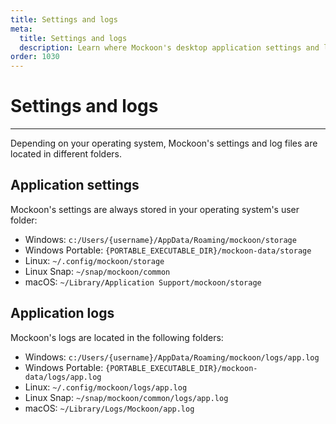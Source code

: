 ```yaml
---
title: Settings and logs
meta:
  title: Settings and logs
  description: Learn where Mockoon's desktop application settings and log files are located for each operating system
order: 1030
---
```


# Settings and logs

---

Depending on your operating system, Mockoon's settings and log files are located in different folders.

## Application settings

Mockoon's settings are always stored in your operating system's user folder:

- Windows: `c:/Users/{username}/AppData/Roaming/mockoon/storage`
- Windows Portable: `{PORTABLE_EXECUTABLE_DIR}/mockoon-data/storage`
- Linux: `~/.config/mockoon/storage`
- Linux Snap: `~/snap/mockoon/common`
- macOS: `~/Library/Application Support/mockoon/storage`

## Application logs

Mockoon's logs are located in the following folders:

- Windows: `c:/Users/{username}/AppData/Roaming/mockoon/logs/app.log`
- Windows Portable: `{PORTABLE_EXECUTABLE_DIR}/mockoon-data/logs/app.log`
- Linux: `~/.config/mockoon/logs/app.log`
- Linux Snap: `~/snap/mockoon/common/logs/app.log`
- macOS: `~/Library/Logs/Mockoon/app.log`
